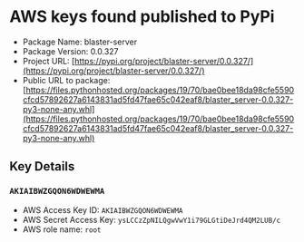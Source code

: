 # AWS keys found published to PyPi

* Package Name: blaster-server
* Package Version: 0.0.327
* Project URL: [https://pypi.org/project/blaster-server/0.0.327/](https://pypi.org/project/blaster-server/0.0.327/)
* Public URL to package: [https://files.pythonhosted.org/packages/19/70/bae0bee18da98cfe5590cfcd57892627a6143831ad5fd47fae65c042eaf8/blaster_server-0.0.327-py3-none-any.whl](https://files.pythonhosted.org/packages/19/70/bae0bee18da98cfe5590cfcd57892627a6143831ad5fd47fae65c042eaf8/blaster_server-0.0.327-py3-none-any.whl)

## Key Details
### `AKIAIBWZGQON6WDWEWMA`

* AWS Access Key ID: `AKIAIBWZGQON6WDWEWMA`
* AWS Secret Access Key: `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` 
* AWS role name: `root`
